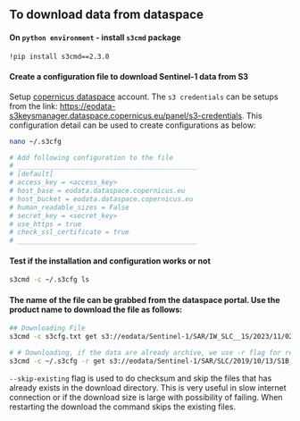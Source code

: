 ## To download data from dataspace

#### On `python environment` - install `s3cmd` package
```bash
!pip install s3cmd==2.3.0
```
#### Create a configuration file to download Sentinel-1 data from S3
Setup [copernicus dataspace](https://dataspace.copernicus.eu/) account.
The `s3 credentials` can be setups from the link: 
https://eodata-s3keysmanager.dataspace.copernicus.eu/panel/s3-credentials.
This configuration detail can be used to create configurations as below:

```bash
nano ~/.s3cfg

# Add following configuration to the file
# _____________________________________________
# [default]
# access_key = <access_key>
# host_base = eodata.dataspace.copernicus.eu
# host_bucket = eodata.dataspace.copernicus.eu
# human_readable_sizes = False
# secret_key = <secret_key>
# use_https = true
# check_ssl_certificate = true
# _____________________________________________
```

#### Test if the installation and configuration works or not
```bash
s3cmd -c ~/.s3cfg ls
```


#### The name of the file can be grabbed from the dataspace portal. Use the product name to download the file as follows:
```bash
## Downloading File
s3cmd -c s3cfg.txt get s3://eodata/Sentinel-1/SAR/IW_SLC__1S/2023/11/02/S1A_IW_SLC__1SDV_20231102T184336_20231102T184410_051042_062795_7245.SAFE/measurement/s1a-iw1-slc-vh-20231102t184338-20231102t184408-051042-062795-001.tiff --skip-existing

# # Downloading, if the data are already archive, we use -r flag for recursive downloading
s3cmd -c ~/.s3cfg -r get s3://eodata/Sentinel-1/SAR/SLC/2019/10/13/S1B_IW_SLC__1SDV_20191013T155948_20191013T160015_018459_022C6B_13A2.SAFE/ --skip-existing
```
`--skip-existing` flag is used to do checksum and skip the files that has already exists in the download directory. This is very useful in slow internet connection or if the download size is large with possibility of failing. When restarting the download the command skips the existing files.